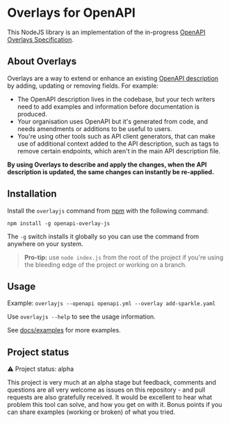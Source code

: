# Overlays for OpenAPI

This NodeJS library is an implementation of the in-progress [OpenAPI Overlays Specification](https://github.com/OAI/Overlay-Specification/blob/main/versions/1.0.0.md).

## About Overlays

Overlays are a way to extend or enhance an existing [OpenAPI description](https://www.openapis.org/) by adding, updating or removing fields. For example:

* The OpenAPI description lives in the codebase, but your tech writers need to add examples and information before documentation is produced.
* Your organisation uses OpenAPI but it's generated from code, and needs amendments or additions to be useful to users.
* You're using other tools such as API client generators, that can make use of additional context added to the API description, such as tags to remove certain endpoints, which aren't in the main API description file.

**By using Overlays to describe and apply the changes, when the API description is updated, the same changes can instantly be re-applied.**

## Installation

Install the `overlayjs` command from [npm](https://npmjs.com) with the following command:

```text
npm install -g openapi-overlay-js
```

The `-g` switch installs it globally so you can use the command from anywhere on your system.

> **Pro-tip:** use `node index.js` from the root of the project if you're using the bleeding edge of the project or working on a branch.

## Usage

Example: `overlayjs --openapi openapi.yml --overlay add-sparkle.yaml`

Use `overlayjs --help` to see the usage information.

See [docs/examples](https://github.com/lornajane/openapi-overlays-js/docs/examples/index.md) for more examples.

## Project status

:warning: Project status: alpha

This project is very much at an alpha stage but feedback, comments and questions are all very welcome as issues on this repository - and pull requests are also gratefully received. It would be excellent to hear what problem this tool can solve, and how you get on with it. Bonus points if you can share examples (working or broken) of what you tried.
